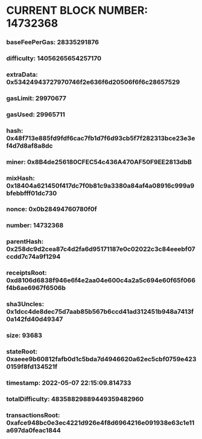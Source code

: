 # CURRENT BLOCK NUMBER: 14732368

### baseFeePerGas: 28335291876
### difficulty: 14056265654257170
### extraData: 0x53424943727970746f2e636f6d20506f6f6c28657529
### gasLimit: 29970677
### gasUsed: 29965711
### hash: 0x48f713e885fd9fdf6cac7fb1d7f6d93cb5f7f282313bce23e3ef4d7d8af8a8dc
### miner: 0x8B4de256180CFEC54c436A470AF50F9EE2813dbB
### mixHash: 0x18404a621450f417dc7f0b81c9a3380a84af4a08916c999a9bfebbfff01dc730
### nonce: 0x0b28494760780f0f
### number: 14732368
### parentHash: 0x258dc9d2cea87c4d2fa6d95171187e0c02022c3c84eeebf07ccdd7c74a9f1294
### receiptsRoot: 0xd8106d6838f946e6f4e2aa04e600c4a2a5c694e60f65f066f4b6ae6967f6506b
### sha3Uncles: 0x1dcc4de8dec75d7aab85b567b6ccd41ad312451b948a7413f0a142fd40d49347
### size: 93683
### stateRoot: 0xaeee9b60812fafb0d1c5bda7d4946620a62ec5cbf0759e4230159f8fd134521f
### timestamp: 2022-05-07 22:15:09.814733
### totalDifficulty: 48358829889449359482960
### transactionsRoot: 0xafce948bc0e3ec4221d926e4f8d6964216e091938e63c1e11a697da0feac1844
